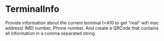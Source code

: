 # TerminalInfo
Provide information about the current terminal (&lt;A10 to get "real" wifi mac address)
IMEI number, Phone number.
And create a QRCode that contains all information in a comma separated string 
